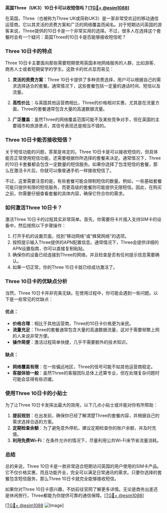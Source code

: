 **英国Three（UK3）10日卡可以收短信吗？[[TG💪+ @esim1088](https://t.me/s/esim1088)]**

在英国，Three（也被称为Three UK或简称UK3）是一家非常受欢迎的移动通信运营商。它以其灵活的资费方案和广泛的网络覆盖而闻名。对于短期访问英国的游客来说，Three提供的10日卡是一个非常实用的选择。不过，很多人在选择这个套餐时会有一个疑问：英国Three的10日卡是否能够接收短信呢？

### Three 10日卡的特点

Three 10日卡主要面向那些需要短期使用英国本地网络服务的人群，比如游客、商务人士或者短期留学的学生。这款卡的优点显而易见：

1. **灵活的资费方案**：Three 10日卡提供了多种资费选择，用户可以根据自己的需求选择适合的套餐。通常情况下，这些套餐包括一定量的通话时间、短信以及流量。
   
2. **高性价比**：与英国其他运营商相比，Three的价格相对实惠，尤其是在流量方面，Three的套餐通常包含大量的高速数据流量。

3. **广泛覆盖**：虽然Three的网络覆盖范围可能不及某些竞争对手，但在英国的主要城市和旅游景点，其信号表现还是相当不错的。

### Three 10日卡能否接收短信？

关于短信功能的问题，答案是肯定的。Three 10日卡是可以接收短信的，但具体能否正常使用短信功能，还需要根据你所选择的套餐来决定。通常情况下，Three的10日卡套餐都会包含一定数量的短信服务。如果你选择了包含短信的套餐，那么在激活卡片后，你就可以像普通手机一样接收短信了。

不过，这里需要注意的是，有些套餐可能会限制短信的数量。例如，一些基础套餐可能只提供有限的短信服务，而更高级的套餐则可能提供无限短信。因此，在购买之前，你需要仔细查看套餐的具体内容，确保它符合你的需求。

### 如何激活Three 10日卡？

激活Three 10日卡的过程其实非常简单。首先，你需要将卡片插入支持SIM卡的设备中，然后按照以下步骤操作：

1. 打开手机的设置页面，找到“移动网络”或“蜂窝网络”的选项。
2. 按照提示输入Three提供的APN配置信息。通常情况下，Three会提供详细的APN设置指南，你可以直接复制粘贴。
3. 确保你的设备已经连接到Three的网络，并且检查是否有任何提示信息需要确认。
4. 如果一切正常，你的Three 10日卡就已经成功激活了。

### Three 10日卡的优缺点分析

当然，Three 10日卡并非完美无缺。在使用过程中，你可能会遇到一些问题。以下是一些常见的优缺点：

#### 优点：
- **价格合理**：相比于其他运营商，Three的10日卡价格更为亲民。
- **流量充足**：Three的套餐通常包含大量的高速数据流量，这对于需要频繁上网的人来说非常方便。
- **操作简便**：激活过程简单快捷，几乎不需要额外的技术知识。

#### 缺点：
- **网络覆盖有限**：在一些偏远地区，Three的信号可能不如其他运营商稳定。
- **客服体验一般**：虽然Three的客服团队总体上还算专业，但在处理复杂问题时可能会显得有些迟缓。

### 使用Three 10日卡的小贴士

为了让Three 10日卡发挥出最大的效用，以下几点小贴士或许能对你有所帮助：

1. **提前规划**：在出发前，确保你已经了解清楚Three的套餐内容，并根据自己的需求选择合适的方案。
2. **定期检查余额**：为了避免意外停机，建议定期检查你的账户余额，并及时充值。
3. **利用免费Wi-Fi**：在条件允许的情况下，尽量利用公共Wi-Fi来节省流量消耗。

### 总结

总的来说，Three 10日卡是一款非常适合短期访问英国的用户使用的SIM卡产品。它不仅价格实惠，而且功能齐全，完全可以满足日常通讯的需求。只要你选择的套餐包含短信服务，那么Three 10日卡就完全能够接收短信。

如果你对Three 10日卡感兴趣，不妨前往官网了解更多详情。无论是商务出差还是休闲旅行，Three都能为你提供可靠的通信保障。[[TG💪+ @esim1088](https://t.me/s/esim1088)]

[[TG💪+ @esim1088](https://t.me/s/esim1088) ![Image](https://i.postimg.cc/4NQfJmqS/Snipaste-2025-05-13-00-14-12.png)]